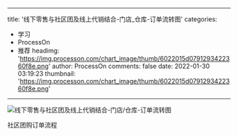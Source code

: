 
---
title: '线下零售与社区团及线上代销结合-门店_仓库-订单流转图'
categories: 
 - 学习
 - ProcessOn
 - 推荐
headimg: 'https://img.processon.com/chart_image/thumb/6022015d0791293422360f8e.png'
author: ProcessOn
comments: false
date: 2022-01-30 03:19:23
thumbnail: 'https://img.processon.com/chart_image/thumb/6022015d0791293422360f8e.png'
---

<div>   
<img class="thumb" alt="线下零售与社区团及线上代销结合-门店/仓库-订单流转图" src="https://img.processon.com/chart_image/thumb/6022015d0791293422360f8e.png" referrerpolicy="no-referrer">
<p>社区团购订单流程</p>  
</div>
            